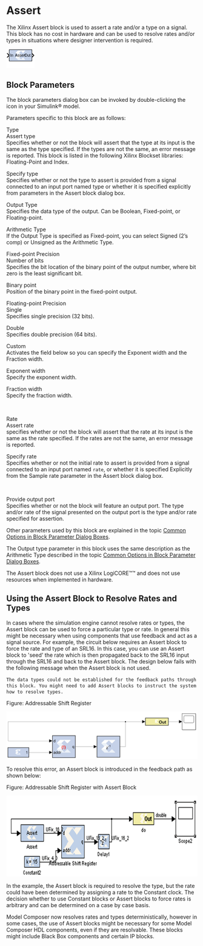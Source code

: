 # Assert

The Xilinx Assert block is used to assert a rate and/or a type on a
signal. This block has no cost in hardware and can be used to resolve
rates and/or types in situations where designer intervention is
required.

![](./Images/block.png)

## Block Parameters

The block parameters dialog box can be invoked by double-clicking the
icon in your Simulink® model.

Parameters specific to this block are as follows:

Type  
Assert type  
Specifies whether or not the block will assert that the type at its
input is the same as the type specified. If the types are not the same,
an error message is reported. This block is listed in the following
Xilinx Blockset libraries: Floating-Point and Index.

Specify type  
Specifies whether or not the type to assert is provided from a signal
connected to an input port named type or whether it is specified
explicitly from parameters in the Assert block dialog box.

Output Type  
Specifies the data type of the output. Can be Boolean, Fixed-point, or
Floating-point.

Arithmetic Type  
If the Output Type is specified as Fixed-point, you can select Signed
(2’s comp) or Unsigned as the Arithmetic Type.

Fixed-point Precision  
Number of bits  
Specifies the bit location of the binary point of the output number,
where bit zero is the least significant bit.

Binary point  
Position of the binary point in the fixed-point output.

Floating-point Precision  
Single  
Specifies single precision (32 bits).

Double  
Specifies double precision (64 bits).

Custom  
Activates the field below so you can specify the Exponent width and the
Fraction width.

Exponent width  
Specify the exponent width.

Fraction width  
Specify the fraction width.

&nbsp;

Rate  
Assert rate  
specifies whether or not the block will assert that the rate at its
input is the same as the rate specified. If the rates are not the same,
an error message is reported.

Specify rate  
Specifies whether or not the initial rate to assert is provided from a
signal connected to an input port named `rate`, or whether it is
specified Explicitly from the Sample rate parameter in the Assert block
dialog box.

&nbsp;

Provide output port  
Specifies whether or not the block will feature an output port. The type
and/or rate of the signal presented on the output port is the type
and/or rate specified for assertion.

Other parameters used by this block are explained in the topic [Common
Options in Block Parameter Dialog
Boxes](common-options-in-block-parameter-dialog-boxes-aa1032308.html).

The Output type parameter in this block uses the same description as the
Arithmetic Type described in the topic [Common Options in Block
Parameter Dialog
Boxes](common-options-in-block-parameter-dialog-boxes-aa1032308.html).

The Assert block does not use a Xilinx LogiCORE™™ and does not use
resources when implemented in hardware.

## Using the Assert Block to Resolve Rates and Types

In cases where the simulation engine cannot resolve rates or types, the
Assert block can be used to force a particular type or rate. In general
this might be necessary when using components that use feedback and act
as a signal source. For example, the circuit below requires an Assert
block to force the rate and type of an SRL16. In this case, you can use
an Assert block to 'seed' the rate which is then propagated back to the
SRL16 input through the SRL16 and back to the Assert block. The design
below fails with the following message when the Assert block is not
used.

``` pre
The data types could not be established for the feedback paths through this block. You might need to add Assert blocks to instruct the system how to resolve types.
```

Figure: Addressable Shift Register

![](./Images/dnd1555432822360.png)

To resolve this error, an Assert block is introduced in the feedback
path as shown below:

Figure: Addressable Shift Register with Assert Block

![](./Images/ujx1653480863024.png)

In the example, the Assert block is required to resolve the type, but
the rate could have been determined by assigning a rate to the Constant
clock. The decision whether to use Constant blocks or Assert blocks to
force rates is arbitrary and can be determined on a case by case basis.

Model Composer now resolves rates and types deterministically, however
in some cases, the use of Assert blocks might be necessary for some
Model Composer HDL components, even if they are resolvable. These blocks
might include Black Box components and certain IP blocks.
